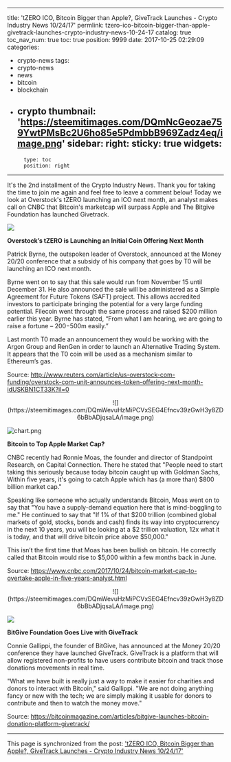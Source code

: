 
---
title: 'tZERO ICO, Bitcoin Bigger than Apple?, GiveTrack Launches - Crypto Industry News 10/24/17'
permlink: tzero-ico-bitcoin-bigger-than-apple-givetrack-launches-crypto-industry-news-10-24-17
catalog: true
toc_nav_num: true
toc: true
position: 9999
date: 2017-10-25 02:29:09
categories:
- crypto-news
tags:
- crypto-news
- news
- bitcoin
- blockchain
- crypto
thumbnail: 'https://steemitimages.com/DQmNcGeozae759YwtPMsBc2U6ho85e5PdmbbB969Zadz4eq/image.png'
sidebar:
    right:
        sticky: true
widgets:
    -
        type: toc
        position: right
---


It's the 2nd installment of the Crypto Industry News. Thank you for taking the time to join me again and feel free to leave a comment below! Today we look at Overstock's tZERO launching an ICO next month, an analyst makes call on CNBC that Bitcoin's marketcap will surpass Apple and The Bitgive Foundation has launched Givetrack.

![](https://steemitimages.com/DQmNcGeozae759YwtPMsBc2U6ho85e5PdmbbB969Zadz4eq/image.png)

**Overstock’s tZERO is Launching an Initial Coin Offering Next Month**

Patrick Byrne, the outspoken leader of Overstock, announced at the Money 20/20 conference that a subsidy of his company that goes by T0 will be launching an ICO next month. 

Byrne went on to say that this sale would run from November 15 until December 31. He also announced the sale will be administered as a Simple Agreement for Future Tokens (SAFT) project. This allows accredited investors to participate bringing the potential for a very large funding potential. Filecoin went through the same process and raised $200 million earlier this year. Byrne has stated, “From what I am hearing, we are going to raise a fortune – $200-$500m easily.”

Last month T0 made an announcement they would be working with the Argon Group and RenGen in order to launch an Alternative Trading System. It appears that the T0 coin will be used as a mechanism similar to Ethereum’s gas.

Source: http://www.reuters.com/article/us-overstock-com-funding/overstock-com-unit-announces-token-offering-next-month-idUSKBN1CT33K?il=0

<center>![](https://steemitimages.com/DQmWevuHzMiPCVxSEG4Efncv39zGwH3y8ZD6bBbADjqsaLA/image.png)</center>

![chart.png](https://steemitimages.com/DQmNrbu5688GQvQy37QMomM52YRvVqjyB9bfAAUJrFVFqPw/chart.png)

**Bitcoin to Top Apple Market Cap?**

CNBC recently had Ronnie Moas, the founder and director of Standpoint Research, on Capital Connection. There he stated that "People need to start taking this seriously because today bitcoin caught up with Goldman Sachs, Within five years, it's going to catch Apple which has (a more than) $800 billion market cap."

Speaking like someone who actually understands Bitcoin, Moas went on to say that "You have a supply-demand equation here that is mind-boggling to me." He continued to say that "If 1% of that $200 trillion (combined global markets of gold, stocks, bonds and cash) finds its way into cryptocurrency in the next 10 years, you will be looking at a $2 trillion valuation, 12x what it is today, and that will drive bitcoin price above $50,000."

This isn’t the first time that Moas has been bullish on bitcoin. He correctly called that Bitcoin would rise to $5,000 within a few months back in June.

Source: https://www.cnbc.com/2017/10/24/bitcoin-market-cap-to-overtake-apple-in-five-years-analyst.html

<center>![](https://steemitimages.com/DQmWevuHzMiPCVxSEG4Efncv39zGwH3y8ZD6bBbADjqsaLA/image.png)</center>

![](https://steemitimages.com/DQmYwr9TDtSjLYyrtiNFpQxyaGuDpeadvArZvBppq8Lo2cC/image.png)

**BitGive Foundation Goes Live with GiveTrack**

Connie Gallippi, the founder of BitGive, has announced at the Money 20/20 conference they have launched GiveTrack. GiveTrack is a platform that will allow registered non-profits to have users contribute bitcoin and track those donations movements in real time. 

"What we have built is really just a way to make it easier for charities and donors to interact with Bitcoin," said Gallippi. "We are not doing anything fancy or new with the tech; we are simply making it usable for donors to contribute and then to watch the money move."

Source: https://bitcoinmagazine.com/articles/bitgive-launches-bitcoin-donation-platform-givetrack/

- - -

This page is synchronized from the post: ['tZERO ICO, Bitcoin Bigger than Apple?, GiveTrack Launches - Crypto Industry News 10/24/17'](https://steemit.com/@patrickulrich/tzero-ico-bitcoin-bigger-than-apple-givetrack-launches-crypto-industry-news-10-24-17)
